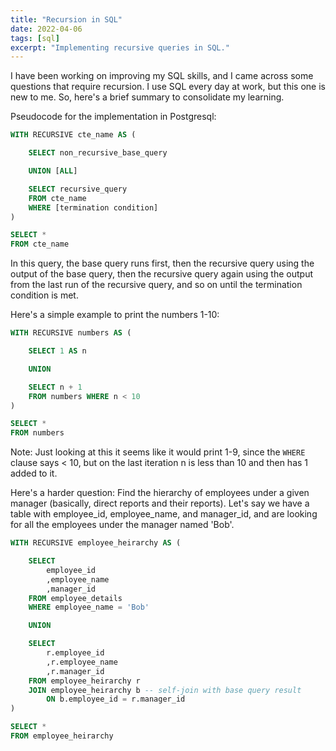 ```yaml
---
title: "Recursion in SQL"
date: 2022-04-06
tags: [sql]
excerpt: "Implementing recursive queries in SQL."
---
```


I have been working on improving my SQL skills, and I came across some questions that require recursion. I use SQL every day at work, but this one is new to me. So, here's a brief summary to consolidate my learning.

Pseudocode for the implementation in Postgresql:

```sql
WITH RECURSIVE cte_name AS (

	SELECT non_recursive_base_query

	UNION [ALL]

	SELECT recursive_query
	FROM cte_name
	WHERE [termination condition]
)

SELECT *
FROM cte_name
```

In this query, the base query runs first, then the recursive query using the output of the base query, then the recursive query again using the output from the last run of the recursive query, and so on until the termination condition is met.

Here's a simple example to print the numbers 1-10:

```sql
WITH RECURSIVE numbers AS (

	SELECT 1 AS n

	UNION

	SELECT n + 1
	FROM numbers WHERE n < 10 
)

SELECT *
FROM numbers
```
Note: Just looking at this it seems like it would print 1-9, since the `WHERE` clause says < 10, but on the last iteration n is less than 10 and then has 1 added to it.

Here's a harder question: Find the hierarchy of employees under a given manager (basically, direct reports and their reports). Let's say we have a table with employee_id, employee_name, and manager_id, and are looking for all the employees under the manager named 'Bob'.

```sql
WITH RECURSIVE employee_heirarchy AS (

	SELECT
		employee_id
		,employee_name
		,manager_id
	FROM employee_details
	WHERE employee_name = 'Bob'

	UNION

	SELECT
		r.employee_id
		,r.employee_name
		,r.manager_id
	FROM employee_heirarchy r
	JOIN employee_heirarchy b -- self-join with base query result
		ON b.employee_id = r.manager_id
)

SELECT *
FROM employee_heirarchy
```
